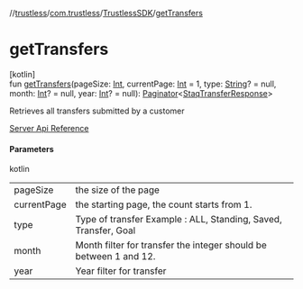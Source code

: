 //[trustless](../../../index.md)/[com.trustless](../index.md)/[TrustlessSDK](index.md)/[getTransfers](get-transfers.md)

# getTransfers

[kotlin]\
fun [getTransfers](get-transfers.md)(pageSize: [Int](https://kotlinlang.org/api/latest/jvm/stdlib/kotlin/-int/index.html), currentPage: [Int](https://kotlinlang.org/api/latest/jvm/stdlib/kotlin/-int/index.html) = 1, type: [String](https://kotlinlang.org/api/latest/jvm/stdlib/kotlin/-string/index.html)? = null, month: [Int](https://kotlinlang.org/api/latest/jvm/stdlib/kotlin/-int/index.html)? = null, year: [Int](https://kotlinlang.org/api/latest/jvm/stdlib/kotlin/-int/index.html)? = null): [Paginator](../../com.trustless.paginator/-paginator/index.md)&lt;[StaqTransferResponse](../../com.trustless.requests.transfers/-staq-transfer-response/index.md)&gt;

Retrieves all transfers submitted by a customer

[Server Api Reference](https://developer.staq.io/docs/apis/transfers#/Transfers/List%20all%20transfers)

#### Parameters

kotlin

| | |
|---|---|
| pageSize | the size of the page |
| currentPage | the starting page, the count starts from 1. |
| type | Type of transfer Example : ALL, Standing, Saved, Transfer, Goal |
| month | Month filter for transfer the integer should be between 1 and 12. |
| year | Year filter for transfer |

